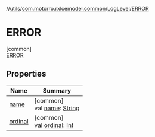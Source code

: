 //[utils](../../../../index.md)/[com.motorro.rxlcemodel.common](../../index.md)/[LogLevel](../index.md)/[ERROR](index.md)

# ERROR

[common]\
[ERROR](index.md)

## Properties

| Name | Summary |
|---|---|
| [name](index.md#-372974862%2FProperties%2F-933888423) | [common]<br>val [name](index.md#-372974862%2FProperties%2F-933888423): [String](https://kotlinlang.org/api/latest/jvm/stdlib/kotlin/-string/index.html) |
| [ordinal](index.md#-739389684%2FProperties%2F-933888423) | [common]<br>val [ordinal](index.md#-739389684%2FProperties%2F-933888423): [Int](https://kotlinlang.org/api/latest/jvm/stdlib/kotlin/-int/index.html) |
